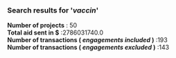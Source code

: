 ### Search results for '_vaccin_'<br />
  __Number of projects__ : 50<br />
__Total aid sent in $__ :2786031740.0<br />
__Number of transactions ( *engagements included* )__ :193<br />
__Number of transactions ( *engagements excluded* )__ :143<br />
